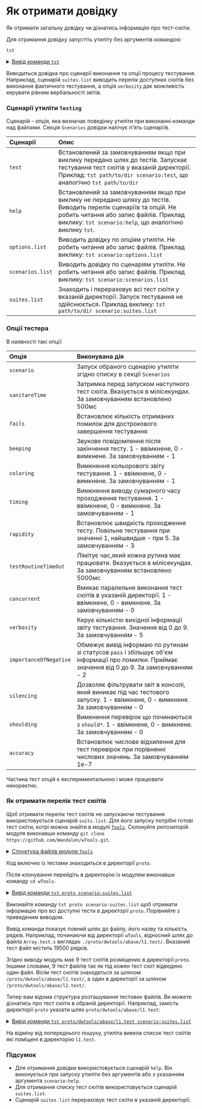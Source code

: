 # Як отримати довідку

Як отримати загальну довідку чи дізнатись інформацію про тест-сюіти.

Для отримання довідку запустіть утиліту без аргументів командою

```
tst
```

<details>
  <summary><u>Вивід команди <code>tst</code></u></summary>

```
[user@user ~]$ tst
Scenarios :
  test : run tests, default scenario
  help : get help
  options.list : list available options
  scenarios.list : list available scenarios
  suites.list : list available suites

Tester options
  scenario : Name of scenario to launch. To get scenarios list use scenario : "scenarios.list". Try: "node Some.test.js scenario:scenarios.list"
  sanitareTime : Delay between runs of test suites and after the last to get sure nothing throwen asynchronously later.
  fails : Maximum number of fails allowed before shutting down testing.
  beeping : Make diagnosticBeep sound after testing to let developer know it's done.
  coloring : Switch on/off coloring.
  timing : Switch on/off measuing of time.
  rapidity : How rapid teststing should be done. Increasing of the option decrase number of test routine to be executed. For rigorous testing 0 or 1 should be used. 5 for the fastest. Default is 3.
  routineTimeOut : Limits the time that each test routine can use. If execution of routine takes too long time then fail will be reaported and error throwen. Default is 5000 ms.
  concurrent : Runs test suite in parallel with other test suites.
  verbosity : Level of details of report. Zero for nothing, one for single line report, nine for maximum verbosity. Default is 5. Short-cut: "v". Try: "node Some.test.js v:2"
  importanceOfNegative : Increase verbosity of test checks which fails. It helps to see only fails and hide passes. Default is 9. Short-cut: "n".
  silencing : Hooking and silencing of object's of testing console output to make clean report of testing.
  shoulding : Switch on/off all should* tests checks.
  accuracy : Change default accuracy. Each test routine could have own accuracy, which cant be overwritten by this option.

```

</details>

Виводиться довідка про сценарії виконання та опції процесу тестування. Наприклад, сценарій `suites.list` виводить перелік доступних сюітів без виконання фактичного тестування, а опція `verbosity` дає можливість керувати рівнем вербальності звітів.

### Сценарії утиліти `Testing`

Сценарій - опція, яка визначає поведінку утиліти при виконанні команди над файлами. Секція `Scenarios` довідки налічує п'ять сценаріїв.

| Сценарії         | Опис                                      |
|:-----------------|:------------------------------------------|
| `test`           | Встановлений за замовчуванням якщо при виклику передано шлях до тестів. Запускає тестування тест сюітів у вказаній директорії. Приклад: `tst path/to/dir scenario:test`, що аналогічно `tst path/to/dir` |
| `help`           | Встановлений за замовчуванням якщо при виклику не передано шляху до тестів. Виводить перелік сценаріїв та опцій. Не робить читання або запис файлів. Приклад виклику: `tst scenario:help`, що аналогічно виклику `tst`. |
| `options.list`   | Виводить довідку по опціям утиліти. Не робить читання або запис файлів. Приклад виклику: `tst scenario:options.list` |
| `scenarios.list` | Виводить довідку по сценаріям утиліти. Не робить читання або запис файлів. Приклад виклику: `tst scenario:scenarios.list` |
| `suites.list`     | Знаходить і перераховує всі тест сюіти у вказаній директорії. Запуск тестування не здійснюється. Приклад виклику: `tst path/to/dir scenario:suites.list` |

### Опції тестера

В наявності такі опції:

| Опція               | Виконувана дія                                                        |
|:--------------------|:----------------------------------------------------------------------|
| `scenario`          | Запуск обраного сценарію утиліти згідно списку в секції `Scenarios`   |
| `sanitareTime`      | Затримка перед запуском наступного тест сюіта. Вказується в мілісекундах. За замовчуванням встановлено 500мс |
| `fails`             | Встановлює кількість отриманих помилок для дострокового завершення тестування |
| `beeping`           | Звукове повідомлення після закінчення тесту. 1 - ввімкнене, 0 - вимкнене. За замовчуванням - 1 |
| `coloring`          | Вимкнення кольорового звіту тестування. 1 - ввімкнене, 0 - вимкнене. За замовчуванням - 1 |
| `timing`            | Вимкнення виводу сумарного часу проходження тестування. 1 - ввімкнене, 0 - вимкнене. За замовчуванням - 1 |
| `rapidity`          | Встановлює швидкість проходження тесту. Повільне тестування при значенні 1, найшвидше - при 5. За замовчуванням - 3 |
| `testRoutineTimeOut`| Лімітує час,який кожна рутина має працювати. Вказується в мілісекундах. За замовчуванням встановлено 5000мс |
| `concurrent`        | Вмикає паралельне виконання тест сюітів в указаній директорії. 1 - ввімкнене, 0 - вимкнене. За замовчуванням - 0 |
| `verbosity`         | Керує кількістю вихідної інформації звіту тестування. Значення від 0 до 9. За замовчуванням - 5 |
| `importanceOfNegative` | Обмежує вивід інформаю по рутинам зі статусов `pass` і збільшує об'єм інформації про помилки. Приймає значення від 0 до 9. За замовчуванням - 2 |
| `silencing`         | Дозволяє фільтрувати звіт в консолі, який виникає під час тестового запуску. 1 - ввімкнене, 0 - вимкнене. За замовчуванням - 0 |
| `shoulding`         | Вимкнення перевірок що починаються з `should*`. 1 - ввімкнене, 0 - вимкнене. За замовчуванням - 0 |
| `accuracy`          | Встановлює числове відхилення для тест перевірок при порівнянні числових значень. За замовчуванням 1е-7 |

Частина тест опцій є експериментальною і може працювати некоректно.

### Як отримати перелік тест сюітів

Щоб отримати перелік тест сюітів не запускаючи тестування використовується сценарій `suits.list`. Для його запуску потрібні готові тест сюіти, котрі можна знайти в модулі [`Tools`](<https://github.com/Wandalen/wTools>). Склонуйте репозиторій модуля виконавши команду `git clone https://github.com/Wandalen/wTools.git`.

<details>
  <summary><u>Структура файлів модуля <code>Tools</code></u></summary>

```
wTools
   ├── .git
   ├── doc
   ├── out
   ├── proto
   ├── sample
   ├── ...
   └── package.json

```

</details>

Код включно із тестами знаходиться в директорії `proto`.

Після клонування перейдіть в директорію із модулем виконавши команду `cd wTools`.

<details>
  <summary><u>Вивід команди <code>tst proto scenario:suites.list</code></u></summary>

```
[user@user ~]$ tst proto scenario:suites.list

/.../wTools/proto/dwtools/abase/l1.test/Array.test.s:19500 - enabled
/.../wTools/proto/dwtools/abase/l1.test/Diagnostics.test.s:309 - enabled
/.../wTools/proto/dwtools/abase/l1.test/Entity.test.s:808 - enabled
/.../wTools/proto/dwtools/abase/l1.test/Map.test.s:4034 - enabled
/.../wTools/proto/dwtools/abase/l1.test/Regexp.test.s:1749 - enabled
/.../wTools/proto/dwtools/abase/l1.test/Routine.test.s:1558 - enabled
/.../wTools/proto/dwtools/abase/l1.test/String.test.s:3887 - enabled
/.../wTools/proto/dwtools/abase/l1.test/Typing.test.s:97 - enabled
/.../wTools/proto/dwtools/abase/l2.test/StringTools.test.s:10462 - enabled
9 test suites

```

</details>

Виконайте команду `tst proto scenario:suites.list` щоб отримати інформацію про всі доступні тести в директорії `proto`. Порівняйте з приведеним виводом.

Вивід команди показує повний шлях до файлу, його назву та кількість рядків. Наприклад, починаючи від директорії `wTools`, відносний шлях до файла `Array.test.s` виглядає `./proto/dwtools/abase/l1.test/`. Вказаний тест файл містить 19500 рядків.

Згідно виводу модуль має 9 тест сюітів розміщених в директорії `proto`. Іншими словами, 9 тест файлів так як під кожен тест сюіт відведено один файл. Вісім тест сюітів знаходяться за шляхом `/proto/dwtools/abase/l1.test/`, а один в директорії за шляхом `/proto/dwtools/abase/l2.test/`.  

Тепер вам відома структура розташування тестових файлів. Ви можете дізнатись про тест сюіти в обраній директорії. Наприклад, замість директорії `proto` указати шлях `proto/dwtools/abase/l1.test`:

<details>
  <summary><u>Вивід команди <code>tst proto/dwtools/abase/l1.test scenario:suites.list</code></u></summary>

```
[user@user ~]$ tst proto/dwtools/abase/l1.test scenario:suites.list

/.../wTools/proto/dwtools/abase/l1.test/Array.test.s:19500 - enabled
/.../wTools/proto/dwtools/abase/l1.test/Diagnostics.test.s:309 - enabled
/.../wTools/proto/dwtools/abase/l1.test/Entity.test.s:808 - enabled
/.../wTools/proto/dwtools/abase/l1.test/Map.test.s:4034 - enabled
/.../wTools/proto/dwtools/abase/l1.test/Regexp.test.s:1749 - enabled
/.../wTools/proto/dwtools/abase/l1.test/Routine.test.s:1558 - enabled
/.../wTools/proto/dwtools/abase/l1.test/String.test.s:3887 - enabled
/.../wTools/proto/dwtools/abase/l1.test/Typing.test.s:97 - enabled
8 test suites

```

</details>

На відміну від попереднього пошуку, утиліта вивела список тест сюітів які поміщені в директорію `l1.test`.

### Підсумок

- Для отримання довідки використовується сценарій `help`. Він виконується при запуску утиліти без аргументів або з указанням аргумента `scenario:help`.
- Для отримання списку тест сюітів використовується сценарій `suites.list`.
- Сценарій `suites.list` перераховує тест сюіти в указаній директорії.
